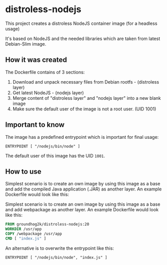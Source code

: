 # distroless-nodejs

This project creates a distroless NodeJS container image (for a headless usage)

It's based on NodeJS and the needed libraries which are taken from latest Debian-Slim image.

## How it was created

The Dockerfile contains of 3 sections:

1. Download and unpack necessary files from Debian rootfs - (distroless layer)
2. Get latest NodeJS - (nodejs layer)
3. Merge content of "distroless layer" and "nodejs layer" into a new blank image
4. Make sure the default user of the image is not a root user. (UID 1001)

## Important to know

The image has a predefined entrypoint which is important for final usage:

`ENTRYPOINT [ "/nodejs/bin/node" ]`

The default user of this image has the UID `1001`.

## How to use

Simplest scenario is to create an own image by using this image as a base and add the compiled Java application (.JAR) as another layer.
An example Dockerfile would look like this:

Simplest scenario is to create an own image by using this image as a base and add webpackage as another layer.
An example Dockerfile would look like this:

```Dockerfile
FROM groundhog2k/distroless-nodejs:20
WORKDIR /usr/app
COPY /webpackage /usr/app
CMD [ "index.js" ]
```

An alternative is to overwrite the entrypoint like this:

`ENTRYPOINT [ "/nodejs/bin/node", "index.js" ]`
